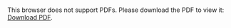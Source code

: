 <object data="christ-in-song/CIS1908pdfs/692.pdf" type="application/pdf" width="100%" height="1024px">
    <embed src="christ-in-song/CIS1908pdfs/692.pdf">
        <p>This browser does not support PDFs. Please download the PDF to view it: <a href="christ-in-song/CIS1908pdfs/692.pdf">Download PDF</a>.</p>
    </embed>
</object>
